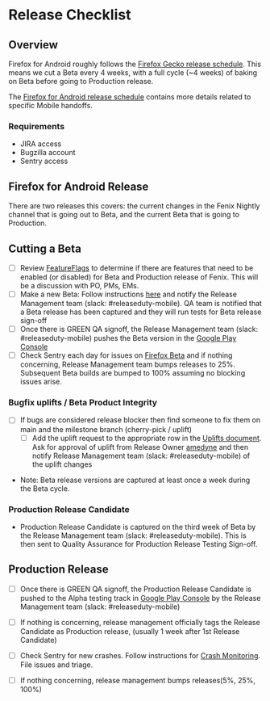 # Release Checklist

## Overview ##

Firefox for Android roughly follows the [Firefox Gecko release schedule](https://wiki.mozilla.org/Release_Management/Calendar#Calendars).
This means we cut a Beta every 4 weeks, with a full cycle (~4 weeks) of baking on Beta before going to Production release.

The [Firefox for Android release schedule](https://docs.google.com/spreadsheets/d/1HotjliSCGOp2nTkfXrxv8qYcurNpkqLWBKbbId6ovTY/edit#gid=0) contains more details related to specific Mobile handoffs.

### Requirements
- JIRA access
- Bugzilla account
- Sentry access

## Firefox for Android Release
There are two releases this covers: the current changes in the Fenix Nightly channel that is going out to Beta, and the current Beta that is going to Production.

## Cutting a Beta

- [ ] Review [FeatureFlags](https://github.com/mozilla-mobile/fenix/blob/main/app/src/main/java/org/mozilla/fenix/FeatureFlags.kt) to determine if there are features that need to be enabled (or disabled) for Beta and Production release of Fenix. This will be a discussion with PO, PMs, EMs.
- [ ] Make a new Beta: Follow instructions [here](https://github.com/mozilla-mobile/fenix/wiki/Creating-a-release-branch) and notify the Release Management team (slack: #releaseduty-mobile). QA team is notified that a Beta release has been captured and they will run tests for Beta release sign-off
- [ ] Once there is GREEN QA signoff, the Release Management team (slack: #releaseduty-mobile) pushes the Beta version in the [Google Play Console](https://play.google.com/console/)
- [ ] Check Sentry each day for issues on [Firefox Beta](https://sentry.prod.mozaws.net/operations/firefox-beta/) and if nothing concerning, Release Management team bumps releases to 25%. Subsequent Beta builds are bumped to 100% assuming no blocking issues arise.
### Bugfix uplifts / Beta Product Integrity
- [ ] If bugs are considered release blocker then find someone to fix them on main and the milestone branch (cherry-pick / uplift)
    - [ ] Add the uplift request to the appropriate row in the [Uplifts document](https://docs.google.com/spreadsheets/d/1qIvHpcQ3BqJtlzV5T4M1MhbWVxkNiG-ToeYnWEBW4-I/edit#gid=0). Ask for approval of uplift from Release Owner [amedyne](https://github.com/amedyne) and then notify Release Management team (slack: #releaseduty-mobile) of the uplift changes
- Note: Beta release versions are captured at least once a week during the Beta cycle.


### Production Release Candidate
- Production Release Candidate is captured on the third week of Beta by the Release Management team (slack: #releaseduty-mobile). This is then sent to Quality Assurance for Production Release Testing Sign-off.


## Production Release
- [ ] Once there is GREEN QA signoff, the Production Release Candidate is pushed to the Alpha testing track in [Google Play Console](https://play.google.com/console/u/0/developers/7083182635971239206/app/4972519468758466290/releases/overview) by the Release Management team (slack: #releaseduty-mobile)
- [ ] If nothing is concerning, release management officially tags the Release Candidate as Production release, (usually 1 week after 1st Release Candidate)
- [ ] Check Sentry for new crashes. Follow instructions for [Crash Monitoring](https://github.com/mozilla-mobile/fenix/wiki/Crash-Monitoring). File issues and triage.
- [ ] If nothing concerning, release management bumps releases(5%, 25%, 100%)

